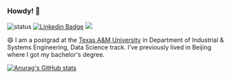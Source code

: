 ### Howdy! 👋

![status](https://img.shields.io/badge/status-up-brightgreen)  [![Linkedin Badge](https://img.shields.io/badge/-Lindkeden-blue?style=flat-square&logo=Linkedin&logoColor=white&link=https://www.linkedin.com/in/chunliangyang/)](https://www.linkedin.com/in/chunliangyang/) ![](https://visitor-badge.glitch.me/badge?page_id=github.com/landisland)

<!--
**landisland/landisland** is a ✨ _special_ ✨ repository because its `README.md` (this file) appears on your GitHub profile.

Here are some ideas to get you started:

- 🔭 I’m currently working on ...
- 🌱 I’m currently learning ...
- 👯 I’m looking to collaborate on ...
- 🤔 I’m looking for help with ...
- 💬 Ask me about ...
- 📫 How to reach me: ...
- 😄 Pronouns: ...
- ⚡ Fun fact: ...
-->

😄 I am a postgrad at the [Texas A&M University](https://www.tamu.edu) in Department of Industrial & Systems Engineering, Data Science track. I've previously lived in Beijing where I got my bachelor's degree. 


[![Anurag's GitHub stats](https://github-readme-stats.vercel.app/api?username=landisland)](https://github.com/anuraghazra/github-readme-stats)
